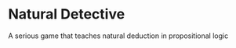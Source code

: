 Natural Detective
=================
A serious game that teaches natural deduction in propositional logic
